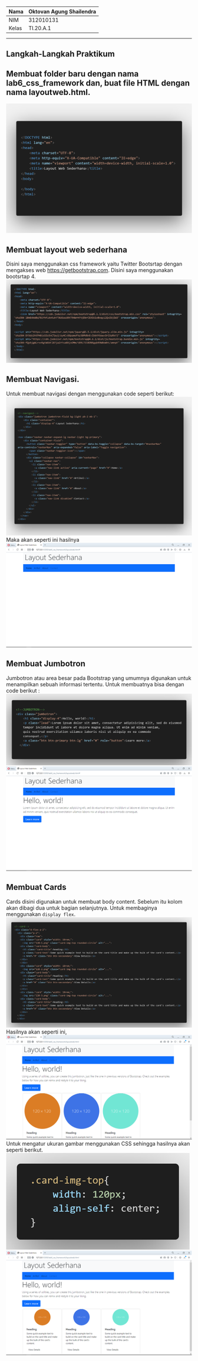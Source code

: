| Nama  | Oktovan Agung Shailendra|
|-------|-------------------------|
|NIM    |312010131                |
| Kelas | TI.20.A.1               |

---

## Langkah-Langkah Praktikum

## Membuat folder baru dengan nama **lab6_css_framework** dan, buat file HTML dengan nama **layoutweb.html**.
![img](img/img1.png)

## Membuat layout web sederhana
Disini saya menggunakan css framework yaitu Twitter Bootsrtap dengan mengakses web https://getbootstrap.com. Disini saya menggunakan bootsrtap 4.
![img](img/img2.png)

## Membuat Navigasi.
Untuk membuat navigasi dengan menggunakan code seperti berikut:
![img](img/img3.png)
Maka akan seperti ini hasilnya
![img](img/img4.png)

## Membuat Jumbotron
Jumbotron atau area besar pada Bootstrap yang umumnya digunakan untuk menampilkan sebuah informasi tertentu. Untuk membuatnya bisa dengan code berikut :
![img](img/img5.png)
![img](img/img6.png)

## Membuat Cards
Cards disini digunakan untuk membuat body content. Sebelum itu kolom akan dibagi dua untuk bagian selanjutnya. Untuk membaginya menggunakan `display flex`.
![img](img/img7.png)
Hasilnya akan seperti ini,
![img](img/img8.png)
Untuk mengatur ukuran gambar menggunakan CSS sehingga hasilnya akan seperti berikut.
![img](img/img9.png)
![img](img/img10.png)
